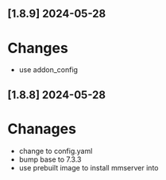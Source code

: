 ## [1.8.9] 2024-05-28
# Changes
 - use addon_config

## [1.8.8] 2024-05-28
# Chanages
 - change to config.yaml
 - bump base to 7.3.3
 - use prebuilt image to install mmserver into

